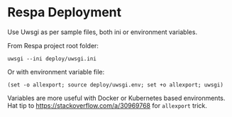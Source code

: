 
# Respa Deployment

Use Uwsgi as per sample files, both ini or environment variables.

From Respa project root folder:

    uwsgi --ini deploy/uwsgi.ini

Or with environment variable file:

    (set -o allexport; source deploy/uwsgi.env; set +o allexport; uwsgi)

Variables are more useful with Docker or Kubernetes based environments. Hat tip to https://stackoverflow.com/a/30969768 for `allexport` trick.
